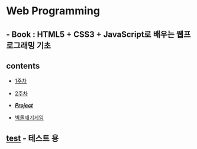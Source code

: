 # **Web Programming**

## - **Book** : HTML5 + CSS3 + JavaScript로 배우는 웹프로그래밍 기초

## contents

- [1주차](./wp1.md)

- [2주차](./wp2.md)

- [***Project***](./webproject_1.md)

- [벽돌깨기게임](./breakout_game.md)

## [test](./test.html) - 테스트 용
